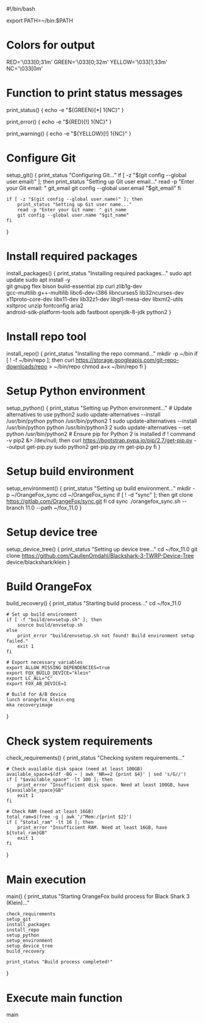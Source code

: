 #!/bin/bash

export PATH=~/bin:$PATH

# Colors for output
RED='\033[0;31m'
GREEN='\033[0;32m'
YELLOW='\033[1;33m'
NC='\033[0m'

# Function to print status messages
print_status() {
    echo -e "${GREEN}[*] ${1}${NC}"
}

print_error() {
    echo -e "${RED}[!] ${1}${NC}"
}

print_warning() {
    echo -e "${YELLOW}[!] ${1}${NC}"
}

# Configure Git
setup_git() {
    print_status "Configuring Git..."
    if [ -z "$(git config --global user.email)" ]; then
        print_status "Setting up Git user email..."
        read -p "Enter your Git email: " git_email
        git config --global user.email "$git_email"
    fi

    if [ -z "$(git config --global user.name)" ]; then
        print_status "Setting up Git user name..."
        read -p "Enter your Git name: " git_name
        git config --global user.name "$git_name"
    fi
}

# Install required packages
install_packages() {
    print_status "Installing required packages..."
    sudo apt update
    sudo apt install -y \
        git gnupg flex bison build-essential zip curl zlib1g-dev \
        gcc-multilib g++-multilib libc6-dev-i386 libncurses5 lib32ncurses-dev \
        x11proto-core-dev libx11-dev lib32z1-dev libgl1-mesa-dev libxml2-utils \
        xsltproc unzip fontconfig aria2 \
        android-sdk-platform-tools adb fastboot openjdk-8-jdk python2
}

# Install repo tool
install_repo() {
    print_status "Installing the repo command..."
    mkdir -p ~/bin
    if [ ! -f ~/bin/repo ]; then
        curl https://storage.googleapis.com/git-repo-downloads/repo > ~/bin/repo
        chmod a+x ~/bin/repo
    fi
}

# Setup Python environment
setup_python() {
    print_status "Setting up Python environment..."
    # Update alternatives to use python2
    sudo update-alternatives --install /usr/bin/python python /usr/bin/python2 1
    sudo update-alternatives --install /usr/bin/python python /usr/bin/python3 2
    sudo update-alternatives --set python /usr/bin/python2
    # Ensure pip for Python 2 is installed
    if ! command -v pip2 &> /dev/null; then
        curl https://bootstrap.pypa.io/pip/2.7/get-pip.py --output get-pip.py
        sudo python2 get-pip.py
        rm get-pip.py
    fi
}

# Setup build environment
setup_environment() {
    print_status "Setting up build environment..."
    mkdir -p ~/OrangeFox_sync
    cd ~/OrangeFox_sync
    if [ ! -d "sync" ]; then
        git clone https://gitlab.com/OrangeFox/sync.git
    fi
    cd sync
    ./orangefox_sync.sh --branch 11.0 --path ~/fox_11.0
}

# Setup device tree
setup_device_tree() {
    print_status "Setting up device tree..."
    cd ~/fox_11.0
    git clone https://github.com/CaullenOmdahl/Blackshark-3-TWRP-Device-Tree device/blackshark/klein
}

# Build OrangeFox
build_recovery() {
    print_status "Starting build process..."
    cd ~/fox_11.0

    # Set up build environment
    if [ -f "build/envsetup.sh" ]; then
        source build/envsetup.sh
    else
        print_error "build/envsetup.sh not found! Build environment setup failed."
        exit 1
    fi

    # Export necessary variables
    export ALLOW_MISSING_DEPENDENCIES=true
    export FOX_BUILD_DEVICE="klein"
    export LC_ALL="C"
    export FOX_AB_DEVICE=1

    # Build for A/B device
    lunch orangefox_klein-eng
    mka recoveryimage
}

# Check system requirements
check_requirements() {
    print_status "Checking system requirements..."

    # Check available disk space (need at least 100GB)
    available_space=$(df -BG ~ | awk 'NR==2 {print $4}' | sed 's/G//')
    if [ "$available_space" -lt 100 ]; then
        print_error "Insufficient disk space. Need at least 100GB, have ${available_space}GB"
        exit 1
    fi

    # Check RAM (need at least 16GB)
    total_ram=$(free -g | awk '/^Mem:/{print $2}')
    if [ "$total_ram" -lt 16 ]; then
        print_error "Insufficient RAM. Need at least 16GB, have ${total_ram}GB"
        exit 1
    fi
}

# Main execution
main() {
    print_status "Starting OrangeFox build process for Black Shark 3 (Klein)..."

    check_requirements
    setup_git
    install_packages
    install_repo
    setup_python
    setup_environment
    setup_device_tree
    build_recovery

    print_status "Build process completed!"
}

# Execute main function
main
